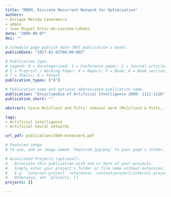 ```yaml
---
title: "MREM, Discrete Recurrent Network for Optimization"
authors:
- Enrique Mérida Casermeiro
- admin
- Juan Miguel Ortiz-de-Lazcano-Lobato
date: "2009-09-07"
doi: ""

# Schedule page publish date (NOT publication's date).
publishDate: "2017-01-01T00:00:00Z"

# Publication type.
# Legend: 0 = Uncategorized; 1 = Conference paper; 2 = Journal article;
# 3 = Preprint / Working Paper; 4 = Report; 5 = Book; 6 = Book section;
# 7 = Thesis; 8 = Patent
publication_types: ["6"]

# Publication name and optional abbreviated publication name.
publication: "Encyclopedia of Artificial Intelligence 2009: 1112-1120"
publication_short: ""

abstract: Since McCulloch and Pitts’ seminal work (McCulloch & Pitts, 1943), several models of discrete neural networks have been proposed, many of them presenting the ability of assigning a discrete value (other than unipolar or bipolar) to the output of a single neuron. These models have focused on a wide variety of applications. One of the most important models was developed by J. Hopfield in (Hopfield, 1982), which has been successfully applied in fields such as pattern and image recognition and reconstruction (Sun et al., 1995), design of analogdigital circuits (Tank & Hopfield, 1986), and, above all, in combinatorial optimization (Hopfield & Tank, 1985) (Takefuji, 1992) (Takefuji & Wang, 1996), among others. The purpose of this work is to review some applications of multivalued neural models to combinatorial optimization problems, focusing specifically on the neural model MREM, since it includes many of the multivalued models in the specialized literature.

tags:
- Artificial intelligence
- Artificial neural networks

url_pdf: publication/2009-mrem/work.pdf

# Featured image
# To use, add an image named `featured.jpg/png` to your page's folder. 

# Associated Projects (optional).
#   Associate this publication with one or more of your projects.
#   Simply enter your project's folder or file name without extension.
#   E.g. `internal-project` references `content/project/internal-project/index.md`.
#   Otherwise, set `projects: []`.
projects: []

---
```

